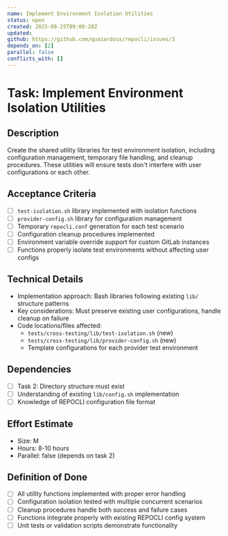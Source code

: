 ```yaml
---
name: Implement Environment Isolation Utilities
status: open
created: 2025-08-25T09:00:28Z
updated: 
github: https://github.com/quazardous/repocli/issues/3
depends_on: [2]
parallel: false
conflicts_with: []
---
```


# Task: Implement Environment Isolation Utilities

## Description
Create the shared utility libraries for test environment isolation, including configuration management, temporary file handling, and cleanup procedures. These utilities will ensure tests don't interfere with user configurations or each other.

## Acceptance Criteria
- [ ] `test-isolation.sh` library implemented with isolation functions
- [ ] `provider-config.sh` library for configuration management
- [ ] Temporary `repocli.conf` generation for each test scenario
- [ ] Configuration cleanup procedures implemented
- [ ] Environment variable override support for custom GitLab instances
- [ ] Functions properly isolate test environments without affecting user configs

## Technical Details
- Implementation approach: Bash libraries following existing `lib/` structure patterns
- Key considerations: Must preserve existing user configurations, handle cleanup on failure
- Code locations/files affected:
  - `tests/cross-testing/lib/test-isolation.sh` (new)
  - `tests/cross-testing/lib/provider-config.sh` (new)
  - Template configurations for each provider test environment

## Dependencies
- [ ] Task 2: Directory structure must exist
- [ ] Understanding of existing `lib/config.sh` implementation
- [ ] Knowledge of REPOCLI configuration file format

## Effort Estimate
- Size: M
- Hours: 8-10 hours
- Parallel: false (depends on task 2)

## Definition of Done
- [ ] All utility functions implemented with proper error handling
- [ ] Configuration isolation tested with multiple concurrent scenarios
- [ ] Cleanup procedures handle both success and failure cases
- [ ] Functions integrate properly with existing REPOCLI config system
- [ ] Unit tests or validation scripts demonstrate functionality
